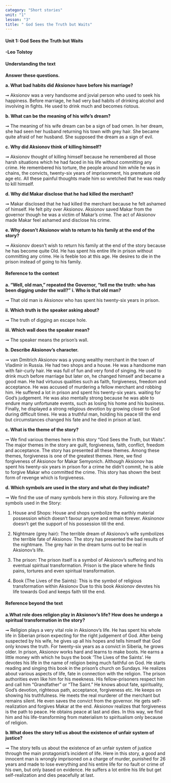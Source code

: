 ```yaml
---
category: "Short stories"
unit: "1"
lesson: "3"
title: " God Sees the Truth but Waits"
---
```

#### Unit 1: God Sees the Truth but Waits

**-Leo Tolstoy**

#### Understanding the text 

**Answer these questions.**

**a. What bad habits did Aksionov have before his marriage?**

&#x279E; Aksionov was a very handsome and jovial person who used to seek his happiness. Before marriage, he had very bad habits of drinking alcohol and involving in fights. He used to drink much and becomes riotous.

**b. What can be the meaning of his wife’s dream?**

&#x279E; The meaning of his wife dream can be a sign of bad omen. In her dream, she had seen her husband returning his town with grey hair. She became quite afraid of her husband. She supposed the dream as a sign of evil.

**c. Why did Aksionov think of killing himself?**

&#x279E; Aksionov thought of killing himself because he remembered all those harsh situations which he had faced in his life without committing any crime. He remembered his torture, the people around him while he was in chains, the convicts, twenty-six years of imprisonment, his premature old age etc. All these painful thoughts made him so wretched that he was ready to kill himself.

**d. Why did Makar disclose that he had killed the merchant?**

&#x279E; Makar disclosed that he had killed the merchant because he felt ashamed of himself. He felt pity over Aksionov. Aksionov saved Makar from the governor though he was a victim of Makar’s crime. The act of Aksionov made Makar feel ashamed and disclose his crime.

**e. Why doesn’t Aksionov wish to return to his family at the end of the story?**

&#x279E; Aksionov doesn’t wish to return his family at the end of the story because he has become quite Old. He has spent his entire life in prison without committing any crime. He is feeble too at this age. He desires to die in the prison instead of going to his family.

#### Reference to the context
  
**a. “Well, old man,” repeated the Governor, “tell me the truth: who has been digging under the wall?”**
**i. Who is that old man?**

&#x279E; That old man is Aksionov who has spent his twenty-six years in prison.

**ii. Which truth is the speaker asking about?**

&#x279E; The truth of digging an escape hole.

**iii. Which wall does the speaker mean?**

&#x279E; The speaker means the prison’s wall. 

**b. Describe Aksionov’s character.**

&#x279E; van Dmitrich Aksionov was a young wealthy merchant in the town of Vladimir in Russia. He had two shops and a house. He was a handsome man with fair-curly hair. He was full of fun and very fond of singing. He used to drink much before marriage but later on, he changed himself and became a good man. He had virtuous qualities such as faith, forgiveness, freedom and acceptance. He was accused of murdering a fellow merchant and robbing him. He suffered a lot in prison and spent his twenty-six years. waiting for God’s judgement. He was also mentally strong because he was able to endure many unfortunate events, such as losing his home and his business. Finally, he displayed a strong religious devotion by growing closer to God during difficult times. He was a truthful man, holding his peace till the end but circumstances changed his fate and he died in prison at last.

**c. What is the theme of the story?**

&#x279E;  We find various themes here in this story “God Sees the Truth, but Waits”. The major themes in the story are guilt, forgiveness, faith, conflict, freedom and acceptance. The story has presented all these themes. Among these themes, forgiveness is one of the greatest themes. Here, we find forgiveness of Aksionov for Makar Semyonich. Although Aksionov has spent his twenty-six years in prison for a crime he didn’t commit, he is able to forgive Makar who committed the crime. This story has shown the best form of revenge which is forgiveness.

**d. Which symbols are used in the story and what do they indicate?**

&#x279E; We find the use of many symbols here in this story. Following are the symbols used in the Story:

1. House and Shops: House and shops symbolize the earthly material possession which doesn’t favour anyone and remain forever. Aksinonov doesn’t get the support of his possession till the end. 

2. Nightmare (grey hair): The terrible dream of Aksionov’s wife symbolizes the terrible fate of Aksionov. The story has presented the bad results of the nightmare. The grey hair in the dream turns out to be real in Aksionov’s life.

3. The prison: The prison itself is a symbol of Aksionov’s suffering and his eventual spiritual transformation. Prison is the place where he finds pains, tortures and even spiritual transformation.

4. Book (The Lives of the Saints): This is the symbol of religious transformation within Aksionov Due to this book Aksionov devotes his life towards God and keeps faith till the end.

#### Reference beyond the text

**a.What role does religion play in Aksionov’s life? How does he undergo a spiritual transformation in the story?**

&#x279E;  Religion plays a very vital role in Aksionov’s life. He has spent his whole life in Siberian prison expecting for the right judgement of God. After being suspected by his wife, he gives up all his hopes and tells himself that God only knows the truth. For twenty-six years as a convict in Siberia, he grows older. In prison, Aksionov works hard and learns to make boots. He earns a little money with which he buys the book ‘The Lives of the Saints’. He devotes his life in the name of religion being much faithful on God. He starts reading and singing this book in the prison’s church on Sundays. He realizes about various aspects of life, fate in connection with the religion. The prison authorities even like him for his meekness. His fellow-prisoners respect him and call him “Grandfather” or “The Saint.” He knows about fate, spirituality, God’s devotion, righteous path, acceptance, forgiveness etc. He keeps on showing his truthfulness. He meets the real murderer of the merchant but remains silent. He even saves the convict from the governor. He gets self-realization and forgives Makar at the end. Aksionov realizes that forgiveness is the path to peace. He obtains peace at last and dies. In this way, we find him and his life-transforming from materialism to spiritualism only because of religion.

**b.What does the story tell us about the existence of unfair system of justice?**

&#x279E; The story tells us about the existence of an unfair system of justice through the main protagonist’s incident of life. Here in this story, a good and innocent man is wrongly imprisoned on a charge of murder, punished for 26 years and made to lose everything and his entire life for no fault or crime of his own, but only based on evidence. He suffers a lot entire his life but get self-realization and dies peacefully at last.









